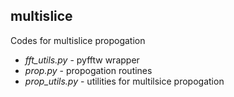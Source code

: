## multislice

Codes for multislice propogation

* *fft_utils.py*    - pyfftw wrapper <br>
* *prop.py*         - propogation routines <br>
* *prop_utils.py*   - utilities for multilsice propogation <br>
